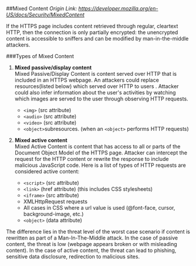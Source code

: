 ##Mixed Content
*Origin Link: <https://developer.mozilla.org/en-US/docs/Security/MixedContent>*

If the HTTPS page includes content retrieved through regular, cleartext HTTP, then the connection is only partially encrypted: the unencrypted content is accessible to sniffers and can be modified by man-in-the-middle attackers.

###Types of Mixed Content

1. **Mixed passive/display content**  
	Mixed Passive/Display Content is content served over HTTP that is included in an HTTPS webpage. An attackers could replace resources(listed below) which served over HTTP to users . Attacker could also infer information about the user's activities by watching which images are served to the user through observing HTTP requests.
	* `<img>` (src attribute)
	* `<audio>` (src attribute)
	* `<video>` (src attribute)
	* `<object>`subresources. (when an `<object>` performs HTTP requests)

2.  **Mixed active content**  
	Mixed Active Content is content that has access to all or parts of the Document Object Model of the HTTPS page. Attacker can intercept the request for the HTTP content or rewrite the response to include malicious JavaScript code. Here is a list of types of HTTP requests are considered active content:
	* `<script>` (src attribute)
	* `<link>` (href attribute) (this includes CSS stylesheets)
	* `<iframe>` (src attribute)
	* XMLHttpRequest requests
	* All cases in CSS where a url value is used (@font-face, cursor, background-image, etc.)
	* `<object>` (data attribute)
	
The difference lies in the threat level of the worst case scenario if content is rewritten as part of a Man-In-The-Middle attack. In the case of passive content, the threat is low (webpage appears broken or with misleading content). In the case of active content, the threat can lead to phishing, sensitive data disclosure, redirection to malicious sites.